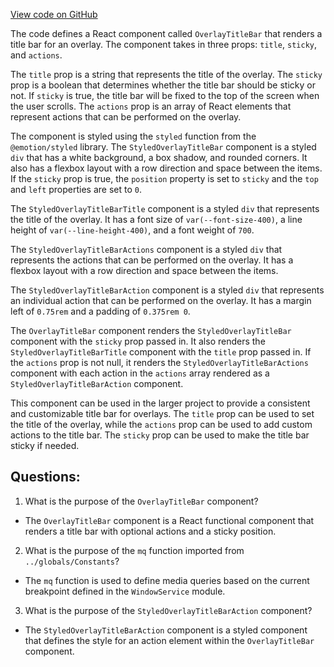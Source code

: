 [View code on GitHub](https://github.com/technologiestiftung/kulturdaten-frontend/blob/master/components/overlay/OverlayTitleBar.tsx)

The code defines a React component called `OverlayTitleBar` that renders a title bar for an overlay. The component takes in three props: `title`, `sticky`, and `actions`. 

The `title` prop is a string that represents the title of the overlay. The `sticky` prop is a boolean that determines whether the title bar should be sticky or not. If `sticky` is true, the title bar will be fixed to the top of the screen when the user scrolls. The `actions` prop is an array of React elements that represent actions that can be performed on the overlay.

The component is styled using the `styled` function from the `@emotion/styled` library. The `StyledOverlayTitleBar` component is a styled `div` that has a white background, a box shadow, and rounded corners. It also has a flexbox layout with a row direction and space between the items. If the `sticky` prop is true, the `position` property is set to `sticky` and the `top` and `left` properties are set to `0`.

The `StyledOverlayTitleBarTitle` component is a styled `div` that represents the title of the overlay. It has a font size of `var(--font-size-400)`, a line height of `var(--line-height-400)`, and a font weight of `700`.

The `StyledOverlayTitleBarActions` component is a styled `div` that represents the actions that can be performed on the overlay. It has a flexbox layout with a row direction and space between the items.

The `StyledOverlayTitleBarAction` component is a styled `div` that represents an individual action that can be performed on the overlay. It has a margin left of `0.75rem` and a padding of `0.375rem 0`.

The `OverlayTitleBar` component renders the `StyledOverlayTitleBar` component with the `sticky` prop passed in. It also renders the `StyledOverlayTitleBarTitle` component with the `title` prop passed in. If the `actions` prop is not null, it renders the `StyledOverlayTitleBarActions` component with each action in the `actions` array rendered as a `StyledOverlayTitleBarAction` component.

This component can be used in the larger project to provide a consistent and customizable title bar for overlays. The `title` prop can be used to set the title of the overlay, while the `actions` prop can be used to add custom actions to the title bar. The `sticky` prop can be used to make the title bar sticky if needed.
## Questions: 
 1. What is the purpose of the `OverlayTitleBar` component?
- The `OverlayTitleBar` component is a React functional component that renders a title bar with optional actions and a sticky position.

2. What is the purpose of the `mq` function imported from `../globals/Constants`?
- The `mq` function is used to define media queries based on the current breakpoint defined in the `WindowService` module.

3. What is the purpose of the `StyledOverlayTitleBarAction` component?
- The `StyledOverlayTitleBarAction` component is a styled component that defines the style for an action element within the `OverlayTitleBar` component.